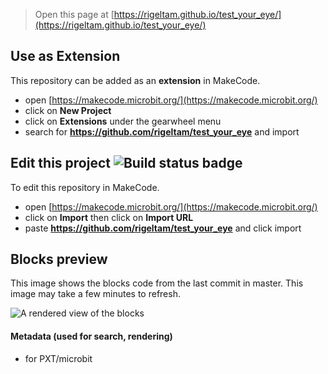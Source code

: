 
> Open this page at [https://rigeltam.github.io/test_your_eye/](https://rigeltam.github.io/test_your_eye/)

## Use as Extension

This repository can be added as an **extension** in MakeCode.

* open [https://makecode.microbit.org/](https://makecode.microbit.org/)
* click on **New Project**
* click on **Extensions** under the gearwheel menu
* search for **https://github.com/rigeltam/test_your_eye** and import

## Edit this project ![Build status badge](https://github.com/rigeltam/test_your_eye/workflows/MakeCode/badge.svg)

To edit this repository in MakeCode.

* open [https://makecode.microbit.org/](https://makecode.microbit.org/)
* click on **Import** then click on **Import URL**
* paste **https://github.com/rigeltam/test_your_eye** and click import

## Blocks preview

This image shows the blocks code from the last commit in master.
This image may take a few minutes to refresh.

![A rendered view of the blocks](https://github.com/rigeltam/test_your_eye/raw/master/.github/makecode/blocks.png)

#### Metadata (used for search, rendering)

* for PXT/microbit
<script src="https://makecode.com/gh-pages-embed.js"></script><script>makeCodeRender("{{ site.makecode.home_url }}", "{{ site.github.owner_name }}/{{ site.github.repository_name }}");</script>
